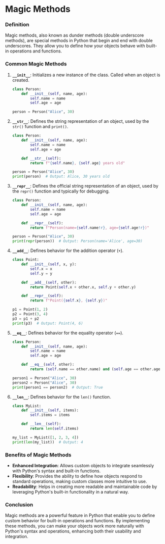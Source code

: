 # Magic Methods

### Definition

Magic methods, also known as dunder methods (double underscore methods), are special methods in Python that begin and end with double underscores. They allow you to define how your objects behave with built-in operations and functions.

### Common Magic Methods

1. **`__init__`**: Initializes a new instance of the class. Called when an object is created.

   ```python
   class Person:
       def __init__(self, name, age):
           self.name = name
           self.age = age

   person = Person("Alice", 30)
   ```

2. **`__str__`**: Defines the string representation of an object, used by the `str()` function and `print()`.

   ```python
   class Person:
       def __init__(self, name, age):
           self.name = name
           self.age = age

       def __str__(self):
           return f"{self.name}, {self.age} years old"

   person = Person("Alice", 30)
   print(person)  # Output: Alice, 30 years old
   ```

3. **`__repr__`**: Defines the official string representation of an object, used by the `repr()` function and typically for debugging.

   ```python
   class Person:
       def __init__(self, name, age):
           self.name = name
           self.age = age

       def __repr__(self):
           return f"Person(name={self.name!r}, age={self.age!r})"

   person = Person("Alice", 30)
   print(repr(person))  # Output: Person(name='Alice', age=30)
   ```

4. **`__add__`**: Defines behavior for the addition operator (`+`).

   ```python
   class Point:
       def __init__(self, x, y):
           self.x = x
           self.y = y

       def __add__(self, other):
           return Point(self.x + other.x, self.y + other.y)

       def __repr__(self):
           return f"Point({self.x}, {self.y})"

   p1 = Point(1, 2)
   p2 = Point(3, 4)
   p3 = p1 + p2
   print(p3)  # Output: Point(4, 6)
   ```

5. **`__eq__`**: Defines behavior for the equality operator (`==`).

   ```python
   class Person:
       def __init__(self, name, age):
           self.name = name
           self.age = age

       def __eq__(self, other):
           return (self.name == other.name) and (self.age == other.age)

   person1 = Person("Alice", 30)
   person2 = Person("Alice", 30)
   print(person1 == person2)  # Output: True
   ```

6. **`__len__`**: Defines behavior for the `len()` function.

   ```python
   class MyList:
       def __init__(self, items):
           self.items = items

       def __len__(self):
           return len(self.items)

   my_list = MyList([1, 2, 3, 4])
   print(len(my_list))  # Output: 4
   ```

### Benefits of Magic Methods

- **Enhanced Integration**: Allows custom objects to integrate seamlessly with Python's syntax and built-in functions.
- **Flexibility**: Provides the ability to define how objects respond to standard operations, making custom classes more intuitive to use.
- **Readability**: Helps in creating more readable and maintainable code by leveraging Python's built-in functionality in a natural way.

### Conclusion

Magic methods are a powerful feature in Python that enable you to define custom behavior for built-in operations and functions. By implementing these methods, you can make your objects work more naturally with Python's syntax and operations, enhancing both their usability and integration.

